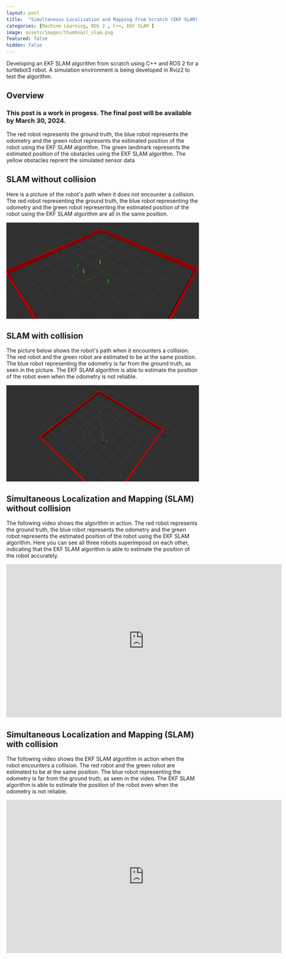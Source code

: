 ```yaml
---
layout: post
title:  "Simultaneous Localization and Mapping from Scratch (EKF SLAM) "
categories: [Machine Learning, ROS 2 , C++, EKF SLAM ]
image: assets/images/thumbnail_slam.png
featured: false
hidden: false
---
```

Developing an EKF SLAM algorithm from scratch using C++ and ROS 2 for a turtlebot3 robot. A simulation environment is being developed in Rviz2 to test the algorithm.

## Overview
### This post is a work in progess. The final post will be available by March 30, 2024.

The red robot represents the ground truth, the blue robot represents the odometry and the green robot represents the estimated position of the robot using the EKF SLAM algorithm.
The green landmark represents the estimated position of the obstacles using the EKF SLAM algorithm.
The yellow obstacles reprent the simulated sensor data

## SLAM without collision
Here is a picture of the robot's path when it does not encounter a collision. The red robot representing the ground truth, the blue robot representing the odometry and the green robot representing the estimated position of the robot using the EKF SLAM algorithm are all in the same position.

![slam](/assets/images/slam_nocoll.png)



## SLAM with collision
The picture below shows the robot's path when it encounters a collision. The red robot and the green robot are estimated to be at the same position. The blue robot representing the odometry is far from the ground truth, as seen in the picture. The EKF SLAM algorithm is able to estimate the position of the robot even when the odometry is not reliable.

![slam](/assets/images/slam_collision.png)



## Simultaneous Localization and Mapping (SLAM) without collision
The following video shows the algorithm in action. The red robot represents the ground truth, the blue robot represents the odometry and the green robot represents the estimated position of the robot using the EKF SLAM algorithm. Here you can see all three robots superimposd on each other, indicating that the EKF SLAM algorithm is able to estimate the position of the robot accurately.

<div align="center"><iframe width="720" height="400" src="https://www.youtube.com/embed/TmuXMLChOyA " title="YouTube video player" frameborder="0" allow="accelerometer; autoplay; clipboard-write; encrypted-media; gyroscope; picture-in-picture" allowfullscreen></iframe></div>

## Simultaneous Localization and Mapping (SLAM) with collision
The following video shows the EKF SLAM algorithm in action when the robot encounters a collision. The red robot and the green robot are estimated to be at the same position. The blue robot representing the odometry is far from the ground truth, as seen in the video. The EKF SLAM algorithm is able to estimate the position of the robot even when the odometry is not reliable.

<div align="center"><iframe width="720" height="400" src="https://www.youtube.com/embed/M7z6BmtaPaM " title="YouTube video player" frameborder="0" allow="accelerometer; autoplay; clipboard-write; encrypted-media; gyroscope; picture-in-picture" allowfullscreen></iframe></div>


